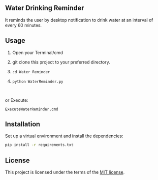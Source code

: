 ## Water Drinking Reminder
It reminds the user by desktop notification to drink water at an interval of every 60 minutes.

## Usage

1. Open your Terminal/cmd

2. git clone this project to your preferred directory.

3. `cd Water_Reminder`

4. `python WaterReminder.py`

<br/>

or Execute:
```
ExecuteWaterReminder.cmd
```
## Installation
Set up a virtual environment and install the dependencies:
```sh
pip install -r requirements.txt
```

## License
This project is licensed under the terms of the [MIT license](https://github.com/yogesh7132/Water_Reminder/blob/master/LICENSE).
